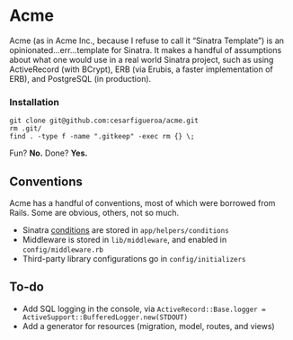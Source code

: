 # Acme

Acme (as in Acme Inc., because I refuse to call it “Sinatra Template”) is an opinionated...err...template for Sinatra. It makes a handful of assumptions about what one would use in a real world Sinatra project, such as using ActiveRecord (with BCrypt), ERB (via Erubis, a faster implementation of ERB), and PostgreSQL (in production).

### Installation

```
git clone git@github.com:cesarfigueroa/acme.git
rm .git/
find . -type f -name ".gitkeep" -exec rm {} \;
```

Fun? **No.** Done? **Yes.**

## Conventions

Acme has a handful of conventions, most of which were borrowed from Rails. Some are obvious, others, not so much.

- Sinatra [conditions](https://github.com/sinatra/sinatra#conditions) are stored in `app/helpers/conditions`
- Middleware is stored in `lib/middleware`, and enabled in `config/middleware.rb`
- Third-party library configurations go in `config/initializers`

## To-do

- Add SQL logging in the console, via `ActiveRecord::Base.logger = ActiveSupport::BufferedLogger.new(STDOUT)`
- Add a generator for resources (migration, model, routes, and views)
